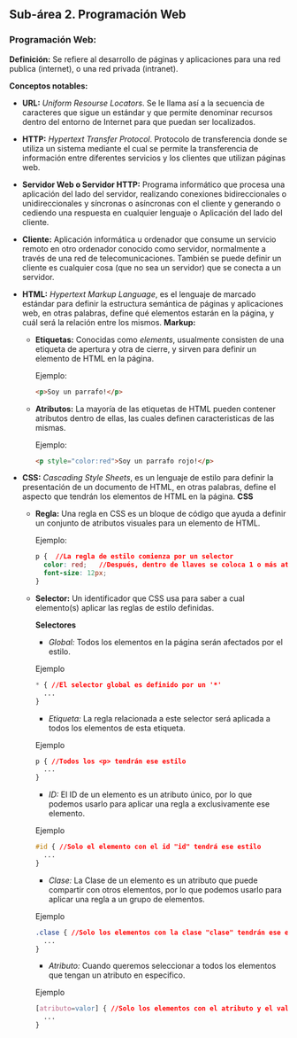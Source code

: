 ## Sub-área 2. Programación Web ##

### Programación Web: ###
**Definición:** Se refiere al desarrollo de páginas y aplicaciones para una red publica (internet), o una red privada (intranet).

**Conceptos notables:**
  - **URL:** _Uniform Resourse Locators_. Se le llama así a la secuencia de caracteres que sigue un estándar y que permite denominar recursos dentro del entorno de Internet para que puedan ser localizados.
  - **HTTP:** _Hypertext Transfer Protocol_. Protocolo de transferencia donde se utiliza un sistema mediante el cual se permite la transferencia de información entre diferentes servicios y los clientes que utilizan páginas web.
  - **Servidor Web o Servidor HTTP:** Programa informático que procesa una aplicación del lado del servidor, realizando conexiones bidireccionales o unidireccionales y síncronas o asíncronas con el cliente y generando o cediendo una respuesta en cualquier lenguaje o Aplicación del lado del cliente. 
  - **Cliente:** Aplicación informática u ordenador que consume un servicio remoto en otro ordenador conocido como servidor, normalmente a través de una red de telecomunicaciones. También se puede definir un cliente es cualquier cosa (que no sea un servidor) que se conecta a un servidor.
  - **HTML:** _Hypertext Markup Language_, es el lenguaje de marcado estándar para definir la estructura semántica de páginas y aplicaciones web, en otras palabras, define qué elementos estarán en la página, y cuál será la relación entre los mismos. 
    **Markup:**
    - **Etiquetas:** Conocidas como _elements_, usualmente consisten de una etiqueta de apertura y otra de cierre, y sirven para definir un elemento de HTML en la página.
    
      Ejemplo:  
      ```HTML
      <p>Soy un parrafo!</p>
      ```
      
    - **Atributos:** La mayoría de las etiquetas de HTML pueden contener atributos dentro de ellas, las cuales definen caracteristicas de las mismas.
    
      Ejemplo:  
      ```HTML
      <p style="color:red">Soy un parrafo rojo!</p>
      ```
      
  - **CSS:** _Cascading Style Sheets_, es un lenguaje de estilo para definir la presentación de un documento de HTML, en otras palabras, define el aspecto que tendrán los elementos de HTML en la página.
    **CSS**
    - **Regla:** Una regla en CSS es un bloque de código que ayuda a definir un conjunto de atributos visuales para un elemento de HTML.
    
      Ejemplo:  
      ``` CSS
      p {  //La regla de estilo comienza por un selector
        color: red;   //Después, dentro de llaves se coloca 1 o más atributos en el formato ATRIBUTO:VALOR;
        font-size: 12px;
      }
      ```
      
    - **Selector:** Un identificador que CSS usa para saber a cual elemento(s) aplicar las reglas de estilo definidas.
      
      **Selectores**
      
      - *Global:* Todos los elementos en la página serán afectados por el estilo.
      
      Ejemplo 
      ```CSS
      * { //El selector global es definido por un '*'
        ...
      }
      ```
      
      - *Etiqueta:*  La regla relacionada a este selector será aplicada a todos los elementos de esta etiqueta.
      
      Ejemplo 
      ```CSS
      p { //Todos los <p> tendrán ese estilo
        ...
      }
      ```
      
      - *ID:* El ID de un elemento es un atributo único, por lo que podemos usarlo para aplicar una regla a exclusivamente ese elemento.
      
      Ejemplo 
      ```CSS
      #id { //Solo el elemento con el id "id" tendrá ese estilo
        ...
      }
      ```
      - *Clase:* La Clase de un elemento es un atributo que puede compartir con otros elementos, por lo que podemos usarlo para aplicar una regla a un grupo de elementos.
      
      Ejemplo 
      ```CSS
      .clase { //Solo los elementos con la clase "clase" tendrán ese estilo, sin importar que etiqueta sean
        ...
      }
      ```
      
       - *Atributo:* Cuando queremos seleccionar a todos los elementos que tengan un atributo en especifico.
      
      Ejemplo 
      ```CSS
      [atributo=valor] { //Solo los elementos con el atributo y el valor definido serán afectados la regla.
        ...
      }
      ```
      
      
